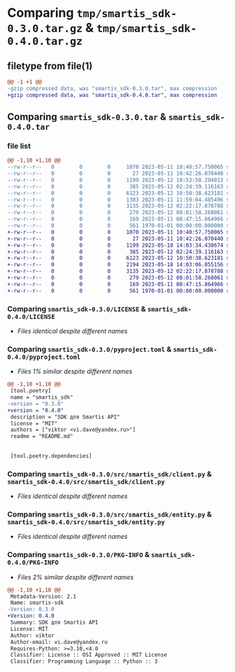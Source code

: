 # Comparing `tmp/smartis_sdk-0.3.0.tar.gz` & `tmp/smartis_sdk-0.4.0.tar.gz`

## filetype from file(1)

```diff
@@ -1 +1 @@
-gzip compressed data, was "smartis_sdk-0.3.0.tar", max compression
+gzip compressed data, was "smartis_sdk-0.4.0.tar", max compression
```

## Comparing `smartis_sdk-0.3.0.tar` & `smartis_sdk-0.4.0.tar`

### file list

```diff
@@ -1,10 +1,10 @@
--rw-r--r--   0        0        0     1070 2023-05-11 10:40:57.750065 smartis_sdk-0.3.0/LICENSE
--rw-r--r--   0        0        0       27 2023-05-11 10:42:26.070440 smartis_sdk-0.3.0/README.md
--rw-r--r--   0        0        0     1199 2023-05-12 10:53:50.294013 smartis_sdk-0.3.0/pyproject.toml
--rw-r--r--   0        0        0      385 2023-05-12 02:24:39.116163 smartis_sdk-0.3.0/src/smartis_sdk/__init__.py
--rw-r--r--   0        0        0     6123 2023-05-12 10:50:38.623181 smartis_sdk-0.3.0/src/smartis_sdk/client.py
--rw-r--r--   0        0        0     1303 2023-05-11 11:59:04.485496 smartis_sdk-0.3.0/src/smartis_sdk/common.py
--rw-r--r--   0        0        0     3135 2023-05-12 02:22:17.878788 smartis_sdk-0.3.0/src/smartis_sdk/entity.py
--rw-r--r--   0        0        0      279 2023-05-12 08:01:58.268061 smartis_sdk-0.3.0/src/smartis_sdk/errors.py
--rw-r--r--   0        0        0      169 2023-05-11 08:47:15.864966 smartis_sdk-0.3.0/src/smartis_sdk/utils.py
--rw-r--r--   0        0        0      561 1970-01-01 00:00:00.000000 smartis_sdk-0.3.0/PKG-INFO
+-rw-r--r--   0        0        0     1070 2023-05-11 10:40:57.750065 smartis_sdk-0.4.0/LICENSE
+-rw-r--r--   0        0        0       27 2023-05-11 10:42:26.070440 smartis_sdk-0.4.0/README.md
+-rw-r--r--   0        0        0     1199 2023-05-18 14:03:34.438674 smartis_sdk-0.4.0/pyproject.toml
+-rw-r--r--   0        0        0      385 2023-05-12 02:24:39.116163 smartis_sdk-0.4.0/src/smartis_sdk/__init__.py
+-rw-r--r--   0        0        0     6123 2023-05-12 10:50:38.623181 smartis_sdk-0.4.0/src/smartis_sdk/client.py
+-rw-r--r--   0        0        0     2194 2023-05-18 14:03:06.055156 smartis_sdk-0.4.0/src/smartis_sdk/common.py
+-rw-r--r--   0        0        0     3135 2023-05-12 02:22:17.878788 smartis_sdk-0.4.0/src/smartis_sdk/entity.py
+-rw-r--r--   0        0        0      279 2023-05-12 08:01:58.268061 smartis_sdk-0.4.0/src/smartis_sdk/errors.py
+-rw-r--r--   0        0        0      169 2023-05-11 08:47:15.864966 smartis_sdk-0.4.0/src/smartis_sdk/utils.py
+-rw-r--r--   0        0        0      561 1970-01-01 00:00:00.000000 smartis_sdk-0.4.0/PKG-INFO
```

### Comparing `smartis_sdk-0.3.0/LICENSE` & `smartis_sdk-0.4.0/LICENSE`

 * *Files identical despite different names*

### Comparing `smartis_sdk-0.3.0/pyproject.toml` & `smartis_sdk-0.4.0/pyproject.toml`

 * *Files 1% similar despite different names*

```diff
@@ -1,10 +1,10 @@
 [tool.poetry]
 name = "smartis_sdk"
-version = "0.3.0"
+version = "0.4.0"
 description = "SDK для Smartis API"
 license = "MIT"
 authors = ["viktor <vi.dave@yandex.ru>"]
 readme = "README.md"
 
 
 [tool.poetry.dependencies]
```

### Comparing `smartis_sdk-0.3.0/src/smartis_sdk/client.py` & `smartis_sdk-0.4.0/src/smartis_sdk/client.py`

 * *Files identical despite different names*

### Comparing `smartis_sdk-0.3.0/src/smartis_sdk/entity.py` & `smartis_sdk-0.4.0/src/smartis_sdk/entity.py`

 * *Files identical despite different names*

### Comparing `smartis_sdk-0.3.0/PKG-INFO` & `smartis_sdk-0.4.0/PKG-INFO`

 * *Files 2% similar despite different names*

```diff
@@ -1,10 +1,10 @@
 Metadata-Version: 2.1
 Name: smartis-sdk
-Version: 0.3.0
+Version: 0.4.0
 Summary: SDK для Smartis API
 License: MIT
 Author: viktor
 Author-email: vi.dave@yandex.ru
 Requires-Python: >=3.10,<4.0
 Classifier: License :: OSI Approved :: MIT License
 Classifier: Programming Language :: Python :: 3
```

